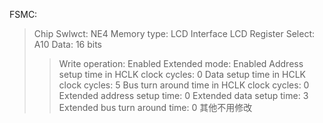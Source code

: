 FSMC:
> Chip Swlwct: NE4
> Memory type: LCD Interface
> LCD Register Select: A10
> Data: 16 bits
>> Write operation: Enabled
>> Extended mode: Enabled
>> Address setup time in HCLK clock cycles: 0
>> Data setup time in HCLK clock cycles: 5
>> Bus turn around time in HCLK clock cycles: 0
>> Extended address setup time: 0
>> Extended data setup time: 3
>> Extended bus turn around time: 0
>> 其他不用修改




